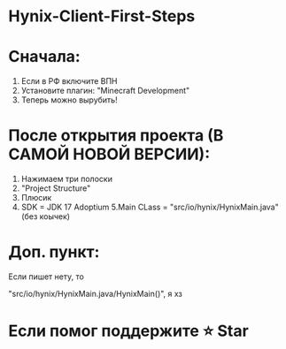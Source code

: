 # Hynix-Client-First-Steps

# Cначала:
1. Если в РФ включите ВПН
2. Установите плагин: "Minecraft Development"
3. Теперь можно вырубить!

# После открытия проекта (В САМОЙ НОВОЙ ВЕРСИИ):
1. Нажимаем три полоски
2. "Project Structure"
3. Плюсик
4. SDK = JDK 17 Adoptium
5.Main CLass = "src/io/hynix/HynixMain.java" (без коычек)

# Доп. пункт:
Если пишет нету, то

"src/io/hynix/HynixMain.java/HynixMain()", я хз




# Если помог поддержите ⭐ Star
